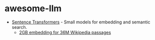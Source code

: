 # awesome-llm

- [Sentence Transformers](https://www.sbert.net/docs/sentence_transformer/pretrained_models.html) - Small models for embedding and semantic search.
  - [2GB embedding for 36M Wikipedia passages](https://gpt3experiments.substack.com/p/building-a-vector-database-in-2gb)

